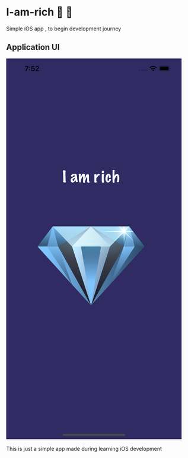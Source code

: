 # I-am-rich :tada: :rocket:

Simple iOS app , to begin development journey 

## Application UI 
<img src="screenshots/one.png" alt="icon" />
<br />

This is just a simple app made during learning iOS development
